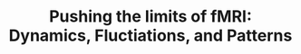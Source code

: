 ---
title: "Pushing the limits of fMRI:  Dynamics, Fluctiations, and Patterns"
project_id: 
conf_date: 2009-02-06
conference_id: ""
presenters:
   - peter_bandettini
summary: "NIMH IRP Seminar"
file: /assets/presentations/
filename: 
layout: presentation
---